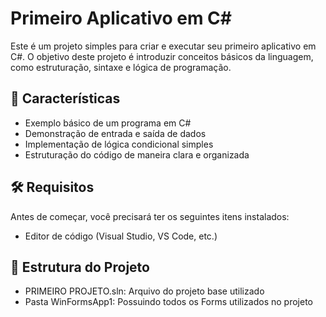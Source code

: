 # Primeiro Aplicativo em C#

Este é um projeto simples para criar e executar seu primeiro aplicativo em C#. 
O objetivo deste projeto é introduzir conceitos básicos da linguagem, como estruturação, sintaxe e lógica de programação.

## 🚀 Características
- Exemplo básico de um programa em C#
- Demonstração de entrada e saída de dados
- Implementação de lógica condicional simples
- Estruturação do código de maneira clara e organizada

## 🛠️ Requisitos
Antes de começar, você precisará ter os seguintes itens instalados:
- Editor de código (Visual Studio, VS Code, etc.)

## 📂 Estrutura do Projeto
- PRIMEIRO PROJETO.sln: Arquivo do projeto base utilizado
- Pasta WinFormsApp1: Possuindo todos os Forms utilizados no projeto
